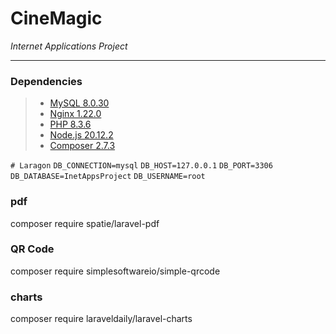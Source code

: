 # CineMagic 
*Internet Applications Project*

---

### Dependencies

> - [MySQL 8.0.30](https://dev.mysql.com/downloads/mysql/)
> - [Nginx 1.22.0](https://nginx.org/en/download.html)
> - [PHP 8.3.6](https://www.php.net/downloads)
> - [Node.js 20.12.2](https://nodejs.org/en/download/)
> - [Composer 2.7.3](https://getcomposer.org/download/)
 
`# Laragon`
`DB_CONNECTION=mysql`
`DB_HOST=127.0.0.1`
`DB_PORT=3306`
`DB_DATABASE=InetAppsProject`
`DB_USERNAME=root`

### pdf
composer require spatie/laravel-pdf

### QR Code
composer require simplesoftwareio/simple-qrcode

### charts
composer require laraveldaily/laravel-charts
